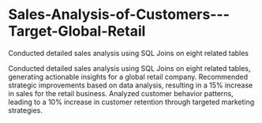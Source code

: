 # Sales-Analysis-of-Customers---Target-Global-Retail
Conducted detailed sales analysis using SQL Joins on eight related tables

Conducted detailed sales analysis using SQL Joins on eight related tables, generating actionable insights for a global retail company.
Recommended strategic improvements based on data analysis, resulting in a 15% increase in sales for the retail business.
Analyzed customer behavior patterns, leading to a 10% increase in customer retention through targeted marketing strategies.
